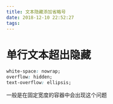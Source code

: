 ```yaml
---
title: 文本隐藏添加省略号
date: 2018-12-10 22:52:27
tags:
---
```


# 单行文本超出隐藏
``` css
white-space: nowrap;
overflow: hidden;
text-overflow: ellipsis;

```
一般是在固定宽度的容器中会出现这个问题